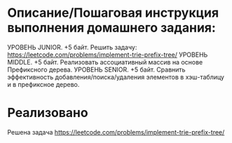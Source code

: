# Описание/Пошаговая инструкция выполнения домашнего задания:
УРОВЕНЬ JUNIOR.
+5 байт. Решить задачу: https://leetcode.com/problems/implement-trie-prefix-tree/
УРОВЕНЬ MIDDLE.
+5 байт. Реализовать ассоциативный массив на основе Префиксного дерева.
УРОВЕНЬ SENIOR.
+5 байт. Сравнить эффективность добавления/поиска/удаления элементов в хэш-таблицу и в префиксное дерево.
# Реализовано
Решена задача https://leetcode.com/problems/implement-trie-prefix-tree/